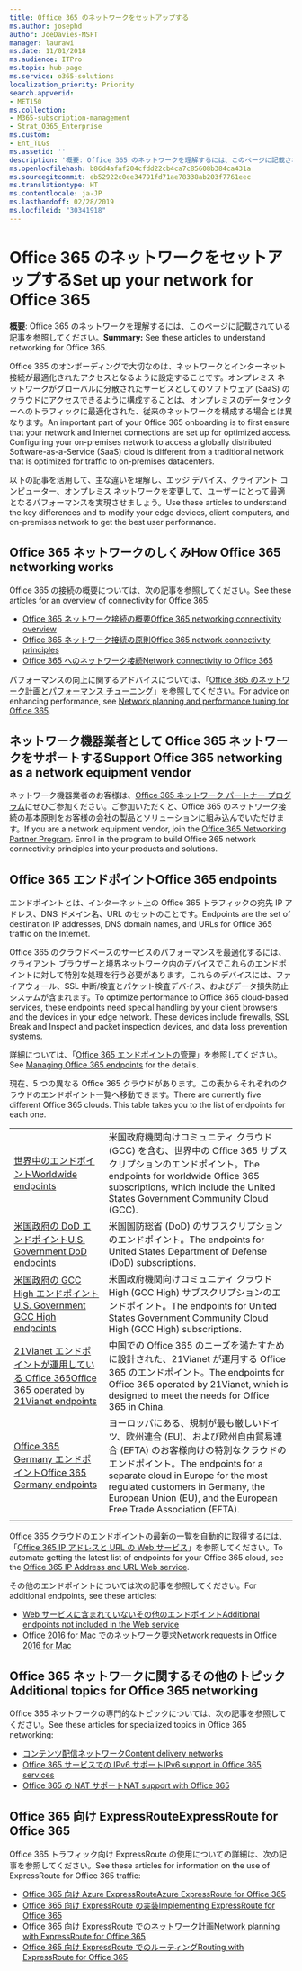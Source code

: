 ```yaml
---
title: Office 365 のネットワークをセットアップする
ms.author: josephd
author: JoeDavies-MSFT
manager: laurawi
ms.date: 11/01/2018
ms.audience: ITPro
ms.topic: hub-page
ms.service: o365-solutions
localization_priority: Priority
search.appverid:
- MET150
ms.collection:
- M365-subscription-management
- Strat_O365_Enterprise
ms.custom:
- Ent_TLGs
ms.assetid: ''
description: '概要: Office 365 のネットワークを理解するには、このページに記載されている記事を参照してください。'
ms.openlocfilehash: b86d4afaf204cfdd22cb4ca7c85608b384ca431a
ms.sourcegitcommit: eb52922c0ee34791fd71ae78338ab203f7761eec
ms.translationtype: HT
ms.contentlocale: ja-JP
ms.lasthandoff: 02/28/2019
ms.locfileid: "30341918"
---
```

# <a name="set-up-your-network-for-office-365"></a><span data-ttu-id="38f86-103">Office 365 のネットワークをセットアップする</span><span class="sxs-lookup"><span data-stu-id="38f86-103">Set up your network for Office 365</span></span>

<span data-ttu-id="38f86-104">**概要**: Office 365 のネットワークを理解するには、このページに記載されている記事を参照してください。</span><span class="sxs-lookup"><span data-stu-id="38f86-104">**Summary:** See these articles to understand networking for Office 365.</span></span>
  
<span data-ttu-id="38f86-p101">Office 365 のオンボーディングで大切なのは、ネットワークとインターネット接続が最適化されたアクセスとなるように設定することです。オンプレミス ネットワークがグローバルに分散されたサービスとしてのソフトウェア (SaaS) のクラウドにアクセスできるように構成することは、オンプレミスのデータセンターへのトラフィックに最適化された、従来のネットワークを構成する場合とは異なります。</span><span class="sxs-lookup"><span data-stu-id="38f86-p101">An important part of your Office 365 onboarding is to first ensure that your network and Internet connections are set up for optimized access. Configuring your on-premises network to access a globally distributed Software-as-a-Service (SaaS) cloud is different from a traditional network that is optimized for traffic to on-premises datacenters.</span></span> 

<span data-ttu-id="38f86-107">以下の記事を活用して、主な違いを理解し、エッジ デバイス、クライアント コンピューター、オンプレミス ネットワークを変更して、ユーザーにとって最適となるパフォーマンスを実現させましょう。</span><span class="sxs-lookup"><span data-stu-id="38f86-107">Use these articles to understand the key differences and to modify your  edge devices, client computers, and on-premises network to get the best user performance.</span></span>

## <a name="how-office-365-networking-works"></a><span data-ttu-id="38f86-108">Office 365 ネットワークのしくみ</span><span class="sxs-lookup"><span data-stu-id="38f86-108">How Office 365 networking works</span></span>

<span data-ttu-id="38f86-109">Office 365 の接続の概要については、次の記事を参照してください。</span><span class="sxs-lookup"><span data-stu-id="38f86-109">See these articles for an overview of connectivity for Office 365:</span></span>

- [<span data-ttu-id="38f86-110">Office 365 ネットワーク接続の概要</span><span class="sxs-lookup"><span data-stu-id="38f86-110">Office 365 networking connectivity overview</span></span>](office-365-networking-overview.md)
- [<span data-ttu-id="38f86-111">Office 365 ネットワーク接続の原則</span><span class="sxs-lookup"><span data-stu-id="38f86-111">Office 365 network connectivity principles</span></span>](office-365-network-connectivity-principles.md)
- [<span data-ttu-id="38f86-112">Office 365 へのネットワーク接続</span><span class="sxs-lookup"><span data-stu-id="38f86-112">Network connectivity to Office 365</span></span>](network-connectivity.md)

<span data-ttu-id="38f86-113">パフォーマンスの向上に関するアドバイスについては、「[Office 365 のネットワーク計画とパフォーマンス チューニング](network-planning-and-performance.md)」を参照してください。</span><span class="sxs-lookup"><span data-stu-id="38f86-113">For advice on enhancing performance, see [Network planning and performance tuning for Office 365](network-planning-and-performance.md).</span></span>

## <a name="support-office-365-networking-as-a-network-equipment-vendor"></a><span data-ttu-id="38f86-114">ネットワーク機器業者として Office 365 ネットワークをサポートする</span><span class="sxs-lookup"><span data-stu-id="38f86-114">Support Office 365 networking as a network equipment vendor</span></span>

<span data-ttu-id="38f86-p102">ネットワーク機器業者のお客様は、[Office 365 ネットワーク パートナー プログラム](office-365-networking-partner-program.md)にぜひご参加ください。ご参加いただくと、Office 365 のネットワーク接続の基本原則をお客様の会社の製品とソリューションに組み込んでいただけます。</span><span class="sxs-lookup"><span data-stu-id="38f86-p102">If you are a network equipment vendor, join the [Office 365 Networking Partner Program](office-365-networking-partner-program.md). Enroll in the program to build Office 365 network connectivity principles into your products and solutions.</span></span> 

## <a name="office-365-endpoints"></a><span data-ttu-id="38f86-117">Office 365 エンドポイント</span><span class="sxs-lookup"><span data-stu-id="38f86-117">Office 365 endpoints</span></span>

<span data-ttu-id="38f86-118">エンドポイントとは、インターネット上の Office 365 トラフィックの宛先 IP アドレス、DNS ドメイン名、URL のセットのことです。</span><span class="sxs-lookup"><span data-stu-id="38f86-118">Endpoints are the set of destination IP addresses, DNS domain names, and URLs for Office 365 traffic on the Internet.</span></span> 

<span data-ttu-id="38f86-p103">Office 365 のクラウドベースのサービスのパフォーマンスを最適化するには、クライアント ブラウザーと境界ネットワーク内のデバイスでこれらのエンドポイントに対して特別な処理を行う必要があります。これらのデバイスには、ファイアウォール、SSL 中断/検査とパケット検査デバイス、およびデータ損失防止システムが含まれます。</span><span class="sxs-lookup"><span data-stu-id="38f86-p103">To optimize performance to Office 365 cloud-based services, these endpoints need special handling by your client browsers and the devices in your edge network. These devices include firewalls, SSL Break and Inspect and packet inspection devices, and data loss prevention systems.</span></span>

<span data-ttu-id="38f86-121">詳細については、「[Office 365 エンドポイントの管理](managing-office-365-endpoints.md)」を参照してください。</span><span class="sxs-lookup"><span data-stu-id="38f86-121">See [Managing Office 365 endpoints](managing-office-365-endpoints.md) for the details.</span></span>

<span data-ttu-id="38f86-p104">現在、5 つの異なる Office 365 クラウドがあります。この表からそれぞれのクラウドのエンドポイント一覧へ移動できます。</span><span class="sxs-lookup"><span data-stu-id="38f86-p104">There are currently five different Office 365 clouds. This table takes you to the list of endpoints for each one.</span></span>

|||
|:-------|:-----|
| [<span data-ttu-id="38f86-124">世界中のエンドポイント</span><span class="sxs-lookup"><span data-stu-id="38f86-124">Worldwide endpoints</span></span>](urls-and-ip-address-ranges.md) | <span data-ttu-id="38f86-125">米国政府機関向けコミュニティ クラウド (GCC) を含む、世界中の Office 365 サブスクリプションのエンドポイント。</span><span class="sxs-lookup"><span data-stu-id="38f86-125">The endpoints for worldwide Office 365 subscriptions, which include the United States Government Community Cloud (GCC).</span></span> |
| [<span data-ttu-id="38f86-126">米国政府の DoD エンドポイント</span><span class="sxs-lookup"><span data-stu-id="38f86-126">U.S. Government DoD endpoints</span></span>](office-365-u-s-government-dod-endpoints.md) | <span data-ttu-id="38f86-127">米国国防総省 (DoD) のサブスクリプションのエンドポイント。</span><span class="sxs-lookup"><span data-stu-id="38f86-127">The endpoints for United States Department of Defense (DoD) subscriptions.</span></span> |
| [<span data-ttu-id="38f86-128">米国政府の GCC High エンドポイント</span><span class="sxs-lookup"><span data-stu-id="38f86-128">U.S. Government GCC High endpoints</span></span>](office-365-u-s-government-gcc-high-endpoints.md) | <span data-ttu-id="38f86-129">米国政府機関向けコミュニティ クラウド High (GCC High) サブスクリプションのエンドポイント。</span><span class="sxs-lookup"><span data-stu-id="38f86-129">The endpoints for United States Government Community Cloud High (GCC High) subscriptions.</span></span> |
| [<span data-ttu-id="38f86-130">21Vianet エンドポイントが運用している Office 365</span><span class="sxs-lookup"><span data-stu-id="38f86-130">Office 365 operated by 21Vianet endpoints</span></span>](urls-and-ip-address-ranges-21vianet.md) | <span data-ttu-id="38f86-131">中国での Office 365 のニーズを満たすために設計された、21Vianet が運用する Office 365 のエンドポイント。</span><span class="sxs-lookup"><span data-stu-id="38f86-131">The endpoints for Office 365 operated by 21Vianet, which is designed to meet the needs for Office 365 in China.</span></span> |
| [<span data-ttu-id="38f86-132">Office 365 Germany エンドポイント</span><span class="sxs-lookup"><span data-stu-id="38f86-132">Office 365 Germany endpoints</span></span>](office-365-germany-endpoints.md) | <span data-ttu-id="38f86-133">ヨーロッパにある、規制が最も厳しいドイツ、欧州連合 (EU)、および欧州自由貿易連合 (EFTA) のお客様向けの特別なクラウドのエンドポイント。</span><span class="sxs-lookup"><span data-stu-id="38f86-133">The endpoints for a separate cloud in Europe for the most regulated customers in Germany, the European Union (EU), and the European Free Trade Association (EFTA).</span></span> |
|||

<span data-ttu-id="38f86-134">Office 365 クラウドのエンドポイントの最新の一覧を自動的に取得するには、「[Office 365 IP アドレスと URL の Web サービス](office-365-ip-web-service.md)」を参照してください。</span><span class="sxs-lookup"><span data-stu-id="38f86-134">To automate getting the latest list of endpoints for your Office 365 cloud, see the [Office 365 IP Address and URL Web service](office-365-ip-web-service.md).</span></span>

<span data-ttu-id="38f86-135">その他のエンドポイントについては次の記事を参照してください。</span><span class="sxs-lookup"><span data-stu-id="38f86-135">For additional endpoints, see these articles:</span></span>

- [<span data-ttu-id="38f86-136">Web サービスに含まれていないその他のエンドポイント</span><span class="sxs-lookup"><span data-stu-id="38f86-136">Additional endpoints not included in the Web service</span></span>](additional-office365-ip-addresses-and-urls.md)
- [<span data-ttu-id="38f86-137">Office 2016 for Mac でのネットワーク要求</span><span class="sxs-lookup"><span data-stu-id="38f86-137">Network requests in Office 2016 for Mac</span></span>](network-requests-in-office-2016-for-mac.md)


## <a name="additional-topics-for-office-365-networking"></a><span data-ttu-id="38f86-138">Office 365 ネットワークに関するその他のトピック</span><span class="sxs-lookup"><span data-stu-id="38f86-138">Additional topics for Office 365 networking</span></span>

<span data-ttu-id="38f86-139">Office 365 ネットワークの専門的なトピックについては、次の記事を参照してください。</span><span class="sxs-lookup"><span data-stu-id="38f86-139">See these articles for specialized topics in Office 365 networking:</span></span>

- [<span data-ttu-id="38f86-140">コンテンツ配信ネットワーク</span><span class="sxs-lookup"><span data-stu-id="38f86-140">Content delivery networks</span></span>](content-delivery-networks.md)
- [<span data-ttu-id="38f86-141">Office 365 サービスでの IPv6 サポート</span><span class="sxs-lookup"><span data-stu-id="38f86-141">IPv6 support in Office 365 services</span></span>](ipv6-support.md)
- [<span data-ttu-id="38f86-142">Office 365 の NAT サポート</span><span class="sxs-lookup"><span data-stu-id="38f86-142">NAT support with Office 365</span></span>](nat-support-with-office-365.md)

## <a name="expressroute-for-office-365"></a><span data-ttu-id="38f86-143">Office 365 向け ExpressRoute</span><span class="sxs-lookup"><span data-stu-id="38f86-143">ExpressRoute for Office 365</span></span>

<span data-ttu-id="38f86-144">Office 365 トラフィック向け ExpressRoute の使用についての詳細は、次の記事を参照してください。</span><span class="sxs-lookup"><span data-stu-id="38f86-144">See these articles for information on the use of ExpressRoute for Office 365 traffic:</span></span>

- [<span data-ttu-id="38f86-145">Office 365 向け Azure ExpressRoute</span><span class="sxs-lookup"><span data-stu-id="38f86-145">Azure ExpressRoute for Office 365</span></span>](azure-expressroute.md)
- [<span data-ttu-id="38f86-146">Office 365 向け ExpressRoute の実装</span><span class="sxs-lookup"><span data-stu-id="38f86-146">Implementing ExpressRoute for Office 365</span></span>](implementing-expressroute.md)
- [<span data-ttu-id="38f86-147">Office 365 向け ExpressRoute でのネットワーク計画</span><span class="sxs-lookup"><span data-stu-id="38f86-147">Network planning with ExpressRoute for Office 365</span></span>](network-planning-with-expressroute.md)
- [<span data-ttu-id="38f86-148">Office 365 向け ExpressRoute でのルーティング</span><span class="sxs-lookup"><span data-stu-id="38f86-148">Routing with ExpressRoute for Office 365</span></span>](routing-with-expressroute.md)
